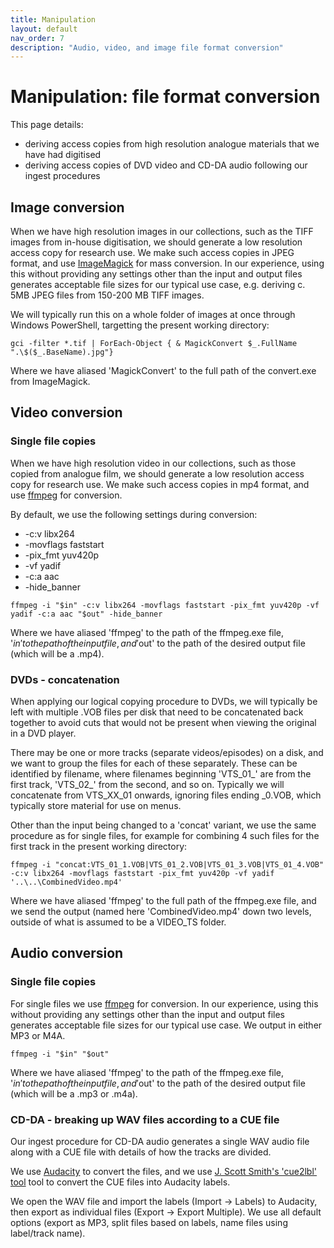 ```yaml
---
title: Manipulation
layout: default
nav_order: 7
description: "Audio, video, and image file format conversion"
---
```

# Manipulation: file format conversion

This page details:
* deriving access copies from  high resolution analogue materials that we have had digitised
* deriving access copies of DVD video and CD-DA audio following our ingest procedures

## Image conversion

When we have high resolution images in our collections, such as the TIFF images from in-house digitisation, we should generate a low resolution access copy for research use. We make such access copies in JPEG format, and use [ImageMagick](https://imagemagick.org/) for mass conversion. In our experience, using this without providing any settings other than the input and output files generates acceptable file sizes for our typical use case, e.g. deriving c. 5MB JPEG files from 150-200 MB TIFF images. 

We will typically run this on a whole folder of images at once through Windows PowerShell, targetting the present working directory:

```
gci -filter *.tif | ForEach-Object { & MagickConvert $_.FullName ".\$($_.BaseName).jpg"}
```
Where we have aliased 'MagickConvert' to the full path of the convert.exe from ImageMagick.

## Video conversion

### Single file copies

When we have high resolution video in our collections, such as those copied from analogue film, we should generate a low resolution access copy for research use. We make such access copies in mp4 format, and use [ffmpeg](https://www.ffmpeg.org/) for conversion.

By default, we use the following settings during conversion:
* -c:v libx264
* -movflags faststart
* -pix_fmt yuv420p
* -vf yadif
* -c:a aac
* -hide_banner

```
ffmpeg -i "$in" -c:v libx264 -movflags faststart -pix_fmt yuv420p -vf yadif -c:a aac "$out" -hide_banner
```
Where we have aliased 'ffmpeg' to the path of the ffmpeg.exe file, '$in' to the path of the input file, and '$out' to the path of the desired output file (which will be a .mp4).

### DVDs - concatenation 

When applying our logical copying procedure to DVDs, we will typically be left with multiple .VOB files per disk that need to be concatenated back together to avoid cuts that would not be present when viewing the original in a DVD player. 

There may be one or more tracks (separate videos/episodes) on a disk, and we want to group the files for each of these separately. These can be identified by filename, where filenames beginning 'VTS_01_' are from the first track, 'VTS_02_' from the second, and so on. Typically we will concatenate from VTS_XX_01 onwards, ignoring files ending _0.VOB, which typically store material for use on menus. 

Other than the input being changed to a 'concat' variant, we use the same procedure as for single files, for example for combining 4 such files for the first track in the present working directory:

```
ffmpeg -i "concat:VTS_01_1.VOB|VTS_01_2.VOB|VTS_01_3.VOB|VTS_01_4.VOB" -c:v libx264 -movflags faststart -pix_fmt yuv420p -vf yadif '..\..\CombinedVideo.mp4'
```
Where we have aliased 'ffmpeg' to the full path of the ffmpeg.exe file, and we send the output (named here 'CombinedVideo.mp4' down two levels, outside of what is assumed to be a VIDEO_TS folder.

## Audio conversion

### Single file copies

For single files we use [ffmpeg](https://www.ffmpeg.org/) for conversion. In our experience, using this without providing any settings other than the input and output files generates acceptable file sizes for our typical use case. We output in either MP3 or M4A.

```
ffmpeg -i "$in" "$out"
```
Where we have aliased 'ffmpeg' to the path of the ffmpeg.exe file, '$in' to the path of the input file, and '$out' to the path of the desired output file (which will be a .mp3 or .m4a).

### CD-DA - breaking up WAV files according to a CUE file

Our ingest procedure for CD-DA audio generates a single WAV audio file along with a CUE file with details of how the tracks are divided.

We use [Audacity](https://www.audacityteam.org/) to convert the files, and we use [J. Scott Smith's 'cue2lbl' tool](http://grimblefritz.com/audacity/cue2lbl.php) tool to convert the CUE files into Audacity labels.

We open the WAV file and import the labels (Import -> Labels) to Audacity, then export as individual files (Export -> Export Multiple). We use all default options (export as MP3, split files based on labels, name files using label/track name). 
